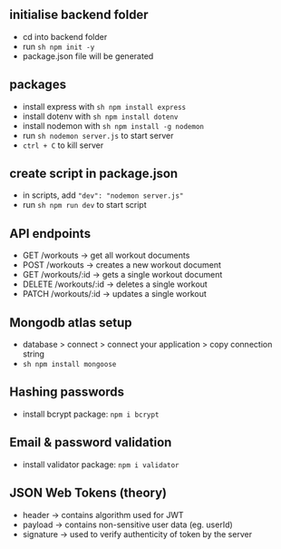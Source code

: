 ## initialise backend folder
- cd into backend folder
- run ```sh npm init -y```
- package.json file will be generated

## packages
- install express with ```sh npm install express```
- install dotenv with ```sh npm install dotenv```
- install nodemon with ```sh npm install -g nodemon```
- run ```sh nodemon server.js``` to start server
- `ctrl + C` to kill server

## create script in package.json
- in scripts, add ```"dev": "nodemon server.js"```
- run ```sh npm run dev``` to start script

## API endpoints
- GET /workouts -> get all workout documents
- POST /workouts -> creates a new workout document
- GET /workouts/:id -> gets a single workout document
- DELETE /workouts/:id -> deletes a single workout
- PATCH /workouts/:id -> updates a single workout

## Mongodb atlas setup
- database > connect > connect your application > copy connection string
- ```sh npm install mongoose```

## Hashing passwords
- install bcrypt package: `npm i bcrypt`

## Email & password validation
- install validator package: `npm i validator`

## JSON Web Tokens (theory)
- header -> contains algorithm used for JWT
- payload -> contains non-sensitive user data (eg. userId)
- signature -> used to verify authenticity of token by the server